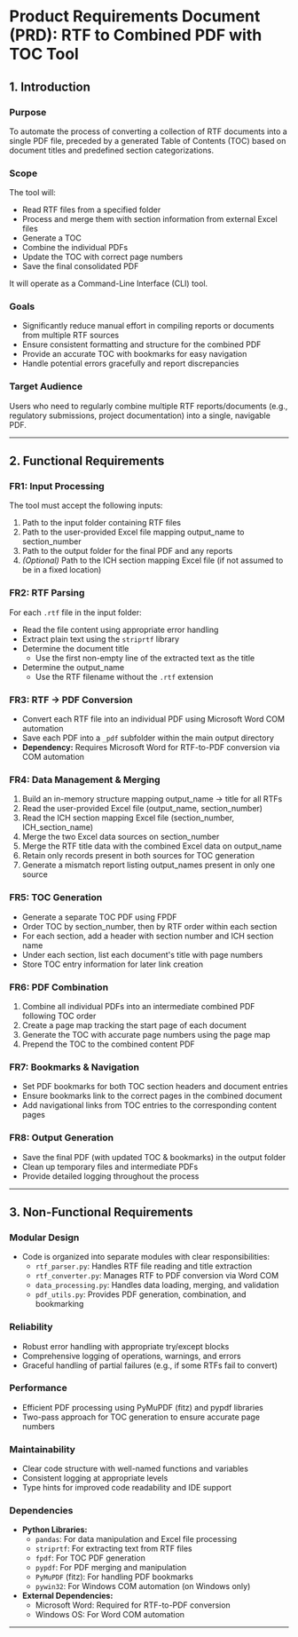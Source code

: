 # Product Requirements Document (PRD): RTF to Combined PDF with TOC Tool

## 1. Introduction

### Purpose  
To automate the process of converting a collection of RTF documents into a single PDF file, preceded by a generated Table of Contents (TOC) based on document titles and predefined section categorizations.

### Scope  
The tool will:  
- Read RTF files from a specified folder  
- Process and merge them with section information from external Excel files  
- Generate a TOC  
- Combine the individual PDFs  
- Update the TOC with correct page numbers  
- Save the final consolidated PDF  

It will operate as a Command-Line Interface (CLI) tool.

### Goals  
- Significantly reduce manual effort in compiling reports or documents from multiple RTF sources  
- Ensure consistent formatting and structure for the combined PDF  
- Provide an accurate TOC with bookmarks for easy navigation  
- Handle potential errors gracefully and report discrepancies  

### Target Audience  
Users who need to regularly combine multiple RTF reports/documents (e.g., regulatory submissions, project documentation) into a single, navigable PDF.

---

## 2. Functional Requirements

### FR1: Input Processing  
The tool must accept the following inputs:  
1. Path to the input folder containing RTF files  
2. Path to the user-provided Excel file mapping output_name to section_number  
3. Path to the output folder for the final PDF and any reports  
4. *(Optional)* Path to the ICH section mapping Excel file (if not assumed to be in a fixed location)

### FR2: RTF Parsing  
For each `.rtf` file in the input folder:  
- Read the file content using appropriate error handling
- Extract plain text using the `striprtf` library  
- Determine the document title  
  - Use the first non-empty line of the extracted text as the title  
- Determine the output_name  
  - Use the RTF filename without the `.rtf` extension 

### FR3: RTF → PDF Conversion  
- Convert each RTF file into an individual PDF using Microsoft Word COM automation
- Save each PDF into a `_pdf` subfolder within the main output directory  
- **Dependency:** Requires Microsoft Word for RTF-to-PDF conversion via COM automation

### FR4: Data Management & Merging  
1. Build an in-memory structure mapping output_name → title for all RTFs  
2. Read the user-provided Excel file (output_name, section_number)  
3. Read the ICH section mapping Excel file (section_number, ICH_section_name)  
4. Merge the two Excel data sources on section_number  
5. Merge the RTF title data with the combined Excel data on output_name  
6. Retain only records present in both sources for TOC generation  
7. Generate a mismatch report listing output_names present in only one source

### FR5: TOC Generation  
- Generate a separate TOC PDF using FPDF
- Order TOC by section_number, then by RTF order within each section 
- For each section, add a header with section number and ICH section name
- Under each section, list each document's title with page numbers
- Store TOC entry information for later link creation

### FR6: PDF Combination  
1. Combine all individual PDFs into an intermediate combined PDF following TOC order
2. Create a page map tracking the start page of each document
3. Generate the TOC with accurate page numbers using the page map
4. Prepend the TOC to the combined content PDF

### FR7: Bookmarks & Navigation  
- Set PDF bookmarks for both TOC section headers and document entries
- Ensure bookmarks link to the correct pages in the combined document
- Add navigational links from TOC entries to the corresponding content pages

### FR8: Output Generation  
- Save the final PDF (with updated TOC & bookmarks) in the output folder  
- Clean up temporary files and intermediate PDFs
- Provide detailed logging throughout the process

---

## 3. Non-Functional Requirements

### Modular Design
- Code is organized into separate modules with clear responsibilities:
  - `rtf_parser.py`: Handles RTF file reading and title extraction
  - `rtf_converter.py`: Manages RTF to PDF conversion via Word COM
  - `data_processing.py`: Handles data loading, merging, and validation
  - `pdf_utils.py`: Provides PDF generation, combination, and bookmarking

### Reliability
- Robust error handling with appropriate try/except blocks
- Comprehensive logging of operations, warnings, and errors
- Graceful handling of partial failures (e.g., if some RTFs fail to convert)

### Performance
- Efficient PDF processing using PyMuPDF (fitz) and pypdf libraries
- Two-pass approach for TOC generation to ensure accurate page numbers

### Maintainability
- Clear code structure with well-named functions and variables
- Consistent logging at appropriate levels
- Type hints for improved code readability and IDE support

### Dependencies
- **Python Libraries:**
  - `pandas`: For data manipulation and Excel file processing
  - `striprtf`: For extracting text from RTF files
  - `fpdf`: For TOC PDF generation
  - `pypdf`: For PDF merging and manipulation
  - `PyMuPDF` (fitz): For handling PDF bookmarks
  - `pywin32`: For Windows COM automation (on Windows only)
- **External Dependencies:**
  - Microsoft Word: Required for RTF-to-PDF conversion
  - Windows OS: For Word COM automation
---

